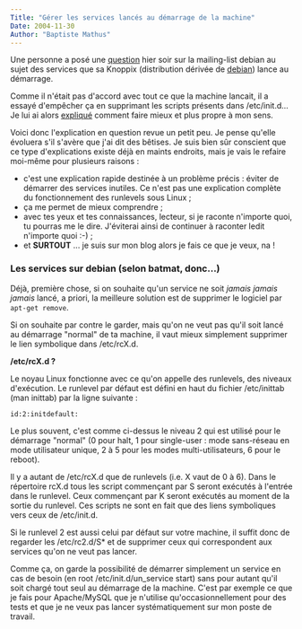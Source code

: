 ```yaml
---
Title: "Gérer les services lancés au démarrage de la machine"
Date: 2004-11-30
Author: "Baptiste Mathus"
---
```




Une personne a posé une
[question](http://lists.debian.org/debian-user-french/2004/11/msg02108.html)
hier soir sur la mailing-list debian au sujet des services que sa
Knoppix (distribution dérivée de [debian](http://debian.org)) lance au
démarrage.

Comme il n'était pas d'accord avec tout ce que la machine lancait, il a
essayé d'empêcher ça en supprimant les scripts présents dans
/etc/init.d... Je lui ai alors
[expliqué](http://lists.debian.org/debian-user-french/2004/11/msg02122.html)
comment faire mieux et plus propre à mon sens.

Voici donc l'explication en question revue un petit peu. Je pense
qu'elle évoluera s'il s'avère que j'ai dit des bêtises. Je suis bien sûr
conscient que ce type d'explications existe déjà en maints endroits,
mais je vais le refaire moi-même pour plusieurs raisons :

-   c'est une explication rapide destinée à un problème précis : éviter
    de démarrer des services inutiles. Ce n'est pas une explication
    complète du fonctionnement des runlevels sous Linux ;
-   ça me permet de mieux comprendre ;
-   avec tes yeux et tes connaissances, lecteur, si je raconte n'importe
    quoi, tu pourras me le dire. J'éviterai ainsi de continuer à
    raconter ledit n'importe quoi :-) ;
-   et **SURTOUT** ... je suis sur mon blog alors je fais ce que je
    veux, na !

### Les services sur debian (selon batmat, donc...)

Déjà, première chose, si on souhaite qu'un service ne soit *jamais
jamais jamais* lancé, a priori, la meilleure solution est de supprimer
le logiciel par `apt-get remove`.

Si on souhaite par contre le garder, mais qu'on ne veut pas qu'il soit
lancé au démarrage "normal" de ta machine, il vaut mieux simplement
supprimer le lien symbolique dans /etc/rcX.d.

**/etc/rcX.d ?**

Le noyau Linux fonctionne avec ce qu'on appelle des runlevels, des
niveaux d'exécution. Le runlevel par défaut est défini en haut du
fichier /etc/inittab (man inittab) par la ligne suivante :

    id:2:initdefault:

Le plus souvent, c'est comme ci-dessus le niveau 2 qui est utilisé pour
le démarrage "normal" (0 pour halt, 1 pour single-user : mode
sans-réseau en mode utilisateur unique, 2 à 5 pour les modes
multi-utilisateurs, 6 pour le reboot).

Il y a autant de /etc/rcX.d que de runlevels (i.e. X vaut de 0 à 6).
Dans le répertoire rcX.d tous les script commençant par S seront
exécutés à l'entrée dans le runlevel. Ceux commençant par K seront
exécutés au moment de la sortie du runlevel. Ces scripts ne sont en fait
que des liens symboliques vers ceux de /etc/init.d.

Si le runlevel 2 est aussi celui par défaut sur votre machine, il suffit
donc de regarder les /etc/rc2.d/S\* et de supprimer ceux qui
correspondent aux services qu'on ne veut pas lancer.

Comme ça, on garde la possibilité de démarrer simplement un service en
cas de besoin (en root /etc/init.d/un\_service start) sans pour autant
qu'il soit chargé tout seul au démarrage de la machine. C'est par
exemple ce que je fais pour Apache/MySQL que je n'utilise
qu'occasionnellement pour des tests et que je ne veux pas lancer
systématiquement sur mon poste de travail.

